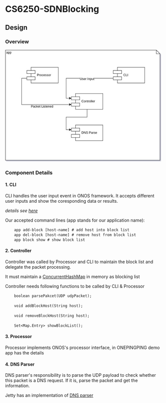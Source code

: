 # CS6250-SDNBlocking

## Design

### Overview

![](img/component.jpeg)

### Component Details

#### 1. CLI

CLI handles the user input event in ONOS framework. It accepts different user inputs and show the coresponding 
data or results.

*details see [here](https://wiki.onosproject.org/display/ONOS/CLI+and+Service+Tutorial#CLIandServiceTutorial-1.Createacommandclass.)*

Our accepted command lines (app stands for our application name):

        app add-block [host-name] # add host into block list
        app del-block [host-name] # remove host from block list
        app block show # show block list
        
#### 2. Controller

Controller was called by Processor and CLI to maintain the block list and delegate the packet processing.

It must maintain a [ConcurrentHashMap](https://web.archive.org/web/20140604083201/http://www.codercorp.com/blog/java/why-concurrenthashmap-is-better-than-hashtable-and-just-as-good-hashmap.html) in memory as blocking list

Controller needs following functions to be called by CLI & Processor

        boolean parsePakcet(UDP udpPacket);
        
        void addBlockHost(String host);
        
        void removeBlockHost(String host);
        
        Set<Map.Entry> showBlockList();
        
#### 3. Processor

Processor implements ONOS's processor interface, in ONEPINGPING demo app has the details

#### 4. DNS Parser

DNS parser's responsibility is to parse the UDP payload to check whether this packet is a DNS request.
 If it is, parse the packet and get the information.
 
 Jetty has an implementation of [DNS parser](https://github.com/mbakkar/netty-1/blob/master/codec-dns/src/main/java/io/netty/handler/codec/dns/DnsResponseDecoder.java)
 
 
